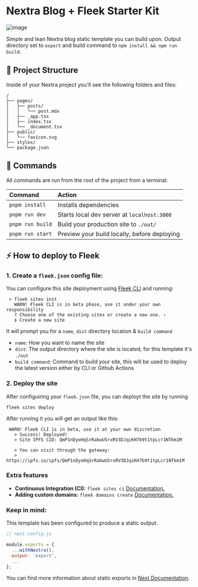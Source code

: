 # Nextra Blog + Fleek Starter Kit

![image](https://github.com/fleekxyz/fleek-demos-blog/assets/55561695/80e92031-d7af-40c3-b0ca-886f0f63f2f7)

Simple and lean Nextra blog static template you can build upon. Output directory set to `export` and build command to `npm install && npm run build`.

## 🚀 Project Structure

Inside of your Nextra project you'll see the following folders and files:

```
/
├── pages/
│   ├── posts/
│   │   └── post.mdx
│   ├── _app.tsx
│   ├── index.tsx
│   └── _document.tsx
├── public/
│   └── favicon.svg
├── styles/
└── package.json
```

## 🧞 Commands

All commands are run from the root of the project from a terminal:

| Command                | Action                                           |
| :--------------------- | :----------------------------------------------- |
| `pnpm install`          | Installs dependencies                            |
| `pnpm run dev`          | Starts local dev server at `localhost:3000`      |
| `pnpm run build`        | Build your production site to `./out/`          |
| `pnpm run start`        | Preview your build locally, before deploying     |

## ⚡ How to deploy to Fleek

### 1. Create a `fleek.json` config file:
You can configure this site deployment using [Fleek CLI]() and running:
```
 > fleek sites init
   WARN! Fleek CLI is in beta phase, use it under your own responsibility
   ? Choose one of the existing sites or create a new one. › 
   ❯ Create a new site
```

It will prompt you for a `name`, `dist` directory location & `build command`

- `name`: How you want to name the site
- `dist`: The output directory where the site is located, for this template it's `./out`
- `build command`: Command to build your site, this will be used to deploy the latest version either by CLI or Github Actions

### 2. Deploy the site
After configuiring your `fleek.json` file, you can deployt the site by running

```
fleek sites deploy
```
After running it you will get an output like this:
```
 WARN! Fleek CLI is in beta, use it at your own discretion
   > Success! Deployed!
   > Site IPFS CID: QmP1nDyoHqSrRabwUSrxRV3DJqiKH7b9t1tpLcr1NTkm1M

   > You can visit through the gateway:
   > https://ipfs.io/ipfs/QmP1nDyoHqSrRabwUSrxRV3DJqiKH7b9t1tpLcr1NTkm1M
```

### Extra features
- **Continuous Integration (CI):** `fleek sites ci` [Documentation.](https://docs.fleek.xyz/services/sites/#continuous-integration-ci)
- **Adding custom domains:** `fleek domains create` [Documentation.](https://docs.fleek.xyz/services/domains/)


### Keep in mind:

This template has been configured to produce a static output.

```js
// next.config.js 

module.exports = {
  ...withNextra(),
  output: 'export',
  ...
};
```

You can find more information about static exports in [Next Documentation](https://nextjs.org/docs/pages/building-your-application/deploying/static-exports).

